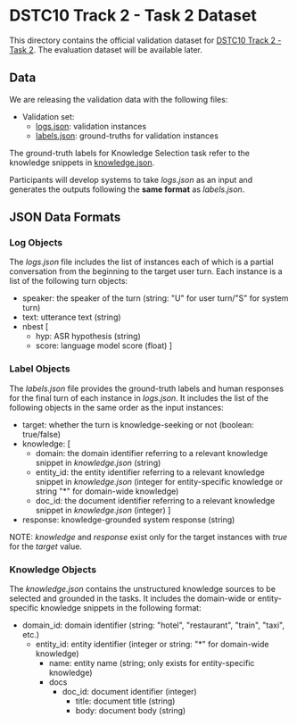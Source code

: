 # DSTC10 Track 2 - Task 2 Dataset

This directory contains the official validation dataset for [DSTC10 Track 2 - Task 2](../README.md).
The evaluation dataset will be available later.

## Data

We are releasing the validation data with the following files:

* Validation set:
  * [logs.json](val/logs.json): validation instances
  * [labels.json](val/labels.json): ground-truths for validation instances

The ground-truth labels for Knowledge Selection task refer to the knowledge snippets in [knowledge.json](knowledge.json).

Participants will develop systems to take *logs.json* as an input and generates the outputs following the **same format** as *labels.json*.

## JSON Data Formats

### Log Objects

The *logs.json* file includes the list of instances each of which is a partial conversation from the beginning to the target user turn.
Each instance is a list of the following turn objects:

* speaker: the speaker of the turn (string: "U" for user turn/"S" for system turn)
* text: utterance text (string)
* nbest 
  [
    * hyp: ASR hypothesis (string)
    * score: language model score (float)
  ]

### Label Objects

The *labels.json* file provides the ground-truth labels and human responses for the final turn of each instance in *logs.json*.
It includes the list of the following objects in the same order as the input instances:

* target: whether the turn is knowledge-seeking or not (boolean: true/false)
* knowledge: [
  * domain: the domain identifier referring to a relevant knowledge snippet in *knowledge.json* (string)
  * entity\_id: the entity identifier referring to a relevant knowledge snippet in *knowledge.json* (integer for entity-specific knowledge or string "*" for domain-wide knowledge)
  * doc\_id: the document identifier referring to a relevant knowledge snippet in *knowledge.json* (integer)
  ]
* response: knowledge-grounded system response (string)

NOTE: *knowledge* and *response* exist only for the target instances with *true* for the *target* value.

### Knowledge Objects

The *knowledge.json* contains the unstructured knowledge sources to be selected and grounded in the tasks.
It includes the domain-wide or entity-specific knowledge snippets in the following format:

* domain\_id: domain identifier (string: "hotel", "restaurant", "train", "taxi", etc.)
  * entity\_id: entity identifier (integer or string: "*" for domain-wide knowledge)
      * name: entity name (string; only exists for entity-specific knowledge)
      * docs
          * doc\_id: document identifier (integer)
            * title: document title (string)
            * body: document body (string)
